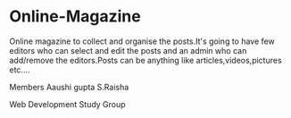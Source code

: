 # Online-Magazine
Online magazine to collect and organise the posts.It's going to have few editors who can select and edit the posts and an admin who can add/remove the editors.Posts can be anything like articles,videos,pictures etc.... 

Members
Aaushi gupta
S.Raisha

Web Development Study Group
